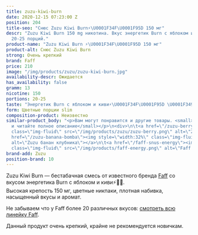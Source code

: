 ```yaml
---
title: zuzu-kiwi-burn
date: 2020-12-15 07:23:00 Z
position: 204
title-seo: "Снюс Zuzu Kiwi Burn⚡️\U0001F34F\U0001F95D 150 мг"
descr: "Zuzu Kiwi Burn 150 mg никотина. Вкус энергетик Burn с яблоком и киви⚡️\U0001F34F\U0001F95D.
  20-25 порций."
product-name: "Zuzu Kiwi Burn ⚡️\U0001F34F\U0001F95D 150 мг"
product-alt: Снюс Zuzu Kiwi Burn
strong: Очень крепкий
brand: Faff
price: 210
image: "/img/products/zuzu/zuzu-kiwi-burn.jpg"
availability-descr: Ожидается
has_availability: false
gramm: 13
nicotine: 150
portions: 20-25
taste: "Энергетик Burn с яблоком и киви⚡️\U0001F34F\U0001F95D \U0001F349\U0001F348"
form: Цветные порции slim
composition-product: Неизвестно
similar-product_body: "<p>Вам могут понравится и другие товары. <small>Жмите на картинки
  и читайте полное описание</small></p>\n<div>\n\t<a href=\"/zuzu-berry\"><img style=\"width:32%\"
  class=\"img-fluid\" src=\"/img/products/zuzu/zuzu-berry.png\" alt=\"Zuzu berry\"></a>\n\t<a
  href=\"/zuzu-banana-bomba\"><img style=\"width:32%\" class=\"img-fluid\" src=\"/img/products/zuzu/zuzu-bannana.png\"
  alt=\"Zuzu банан клубника\"></a>\n\t<a href=\"/faff-snus-energy\"><img style=\"width:32%\"
  class=\"img-fluid\" src=\"/img/products/faff-energy.png\" alt=\"Faff Energy снюс\"></a>\n</div>"
brand-add: Zuzu
position-brand: 10
---
```


Zuzu Kiwi Burn — бестабачная смесь от известного бренда [Faff](/faff) со вкусом энергетика Burn с яблоком и киви⚡️🍏🥝.<br>
Высокая крепость 150 мг, цветные никпаки, плотная набивка, насыщенный вкусы и аромат.

Не забываем что у Faff более 20 различных вкусов: [смотреть всю линейку Faff](/faff).

Данный продукт очень крепкий, крайне не рекомендуется новичкам.